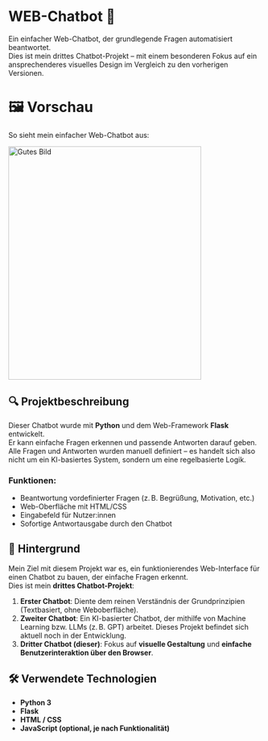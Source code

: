 # WEB-Chatbot 🤖

Ein einfacher Web-Chatbot, der grundlegende Fragen automatisiert beantwortet.  
Dies ist mein drittes Chatbot-Projekt – mit einem besonderen Fokus auf ein ansprechenderes visuelles Design im Vergleich zu den vorherigen Versionen.

# 🖼️ Vorschau
So sieht mein einfacher Web-Chatbot aus:

<img width="383" height="463" alt="Gutes Bild " src="https://github.com/user-attachments/assets/fe072b21-8ff8-4c83-96b8-b6e52f0b94db" />


## 🔍 Projektbeschreibung

Dieser Chatbot wurde mit **Python** und dem Web-Framework **Flask** entwickelt.  
Er kann einfache Fragen erkennen und passende Antworten darauf geben.  
Alle Fragen und Antworten wurden manuell definiert – es handelt sich also nicht um ein KI-basiertes System, sondern um eine regelbasierte Logik.

### Funktionen:
- Beantwortung vordefinierter Fragen (z. B. Begrüßung, Motivation, etc.)
- Web-Oberfläche mit HTML/CSS
- Eingabefeld für Nutzer:innen
- Sofortige Antwortausgabe durch den Chatbot

## 🧠 Hintergrund

Mein Ziel mit diesem Projekt war es, ein funktionierendes Web-Interface für einen Chatbot zu bauen, der einfache Fragen erkennt.  
Dies ist mein **drittes Chatbot-Projekt**:

1. **Erster Chatbot**: Diente dem reinen Verständnis der Grundprinzipien (Textbasiert, ohne Weboberfläche).
2. **Zweiter Chatbot**: Ein KI-basierter Chatbot, der mithilfe von Machine Learning bzw. LLMs (z. B. GPT) arbeitet. Dieses Projekt befindet sich aktuell noch in der Entwicklung.
3. **Dritter Chatbot (dieser)**: Fokus auf **visuelle Gestaltung** und **einfache Benutzerinteraktion über den Browser**.

## 🛠️ Verwendete Technologien

- **Python 3**
- **Flask**
- **HTML / CSS**
- **JavaScript (optional, je nach Funktionalität)**

